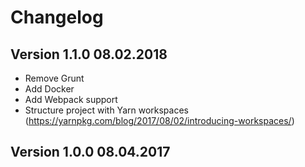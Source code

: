 # Changelog

## Version 1.1.0 08.02.2018

- Remove Grunt
- Add Docker
- Add Webpack support
- Structure project with Yarn workspaces (https://yarnpkg.com/blog/2017/08/02/introducing-workspaces/)

## Version 1.0.0 08.04.2017
